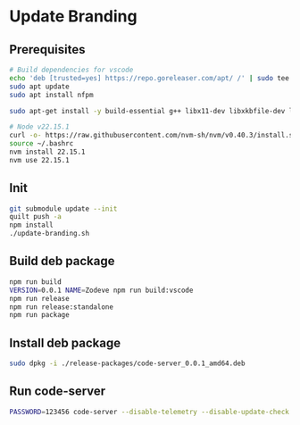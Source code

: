 # Update Branding

## Prerequisites

```bash
# Build dependencies for vscode
echo 'deb [trusted=yes] https://repo.goreleaser.com/apt/ /' | sudo tee /etc/apt/sources.list.d/goreleaser.list
sudo apt update
sudo apt install nfpm

sudo apt-get install -y build-essential g++ libx11-dev libxkbfile-dev libsecret-1-dev libkrb5-dev python-is-python3 jq quilt rsync unzip

# Node v22.15.1
curl -o- https://raw.githubusercontent.com/nvm-sh/nvm/v0.40.3/install.sh | bash
source ~/.bashrc
nvm install 22.15.1
nvm use 22.15.1
```

## Init

```bash
git submodule update --init
quilt push -a
npm install
./update-branding.sh
```

## Build deb package

```bash
npm run build
VERSION=0.0.1 NAME=Zodeve npm run build:vscode
npm run release
npm run release:standalone
npm run package
```

## Install deb package

```bash
sudo dpkg -i ./release-packages/code-server_0.0.1_amd64.deb
```

## Run code-server

```bash
PASSWORD=123456 code-server --disable-telemetry --disable-update-check --disable-getting-started-override --app-name Zodeve --host 0.0.0.0
```
